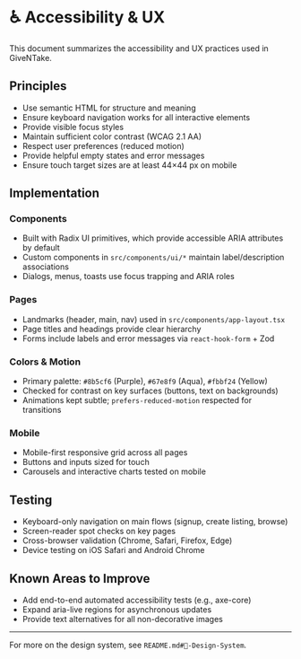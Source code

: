 # ♿ Accessibility & UX

This document summarizes the accessibility and UX practices used in GiveNTake.

## Principles
- Use semantic HTML for structure and meaning
- Ensure keyboard navigation works for all interactive elements
- Provide visible focus styles
- Maintain sufficient color contrast (WCAG 2.1 AA)
- Respect user preferences (reduced motion)
- Provide helpful empty states and error messages
- Ensure touch target sizes are at least 44×44 px on mobile

## Implementation

### Components
- Built with Radix UI primitives, which provide accessible ARIA attributes by default
- Custom components in `src/components/ui/*` maintain label/description associations
- Dialogs, menus, toasts use focus trapping and ARIA roles

### Pages
- Landmarks (header, main, nav) used in `src/components/app-layout.tsx`
- Page titles and headings provide clear hierarchy
- Forms include labels and error messages via `react-hook-form` + Zod

### Colors & Motion
- Primary palette: `#8b5cf6` (Purple), `#67e8f9` (Aqua), `#fbbf24` (Yellow)
- Checked for contrast on key surfaces (buttons, text on backgrounds)
- Animations kept subtle; `prefers-reduced-motion` respected for transitions

### Mobile
- Mobile-first responsive grid across all pages
- Buttons and inputs sized for touch
- Carousels and interactive charts tested on mobile

## Testing
- Keyboard-only navigation on main flows (signup, create listing, browse)
- Screen-reader spot checks on key pages
- Cross-browser validation (Chrome, Safari, Firefox, Edge)
- Device testing on iOS Safari and Android Chrome

## Known Areas to Improve
- Add end-to-end automated accessibility tests (e.g., axe-core)
- Expand aria-live regions for asynchronous updates
- Provide text alternatives for all non-decorative images

---

For more on the design system, see `README.md#🎨-Design-System`.
